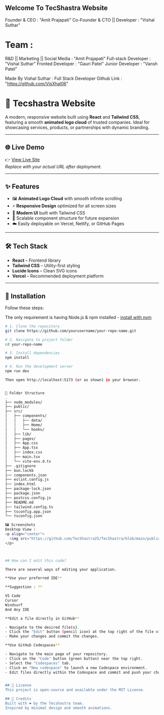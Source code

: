 ## Welcome To TecShastra Website 

Founder & CEO : "Amit Prajapati"
Co-Founder & CTO || Developer : "Vishal Suthar"

# Team : 
R&D || Marketing || Social Media : "Amit Prajapati"
Full-stack Developer : "Vishal Suthar"
Fronted Developer : "Gauri Patel"
Junior Developer : "Vansh Patel"


Made By Vishal Suthar : Full Stack Developer
Github Link : "https://github.com/VisXhal06"

# 🚀 Tecshastra Website

A modern, responsive website built using **React** and **Tailwind CSS**, featuring a smooth **animated logo cloud** of trusted companies. Ideal for showcasing services, products, or partnerships with dynamic branding.

---

## 🌐 Live Demo

👉 [View Live Site](https://tec-shastra.vercel.app/)  
_Replace with your actual URL after deployment._

---

## ✨ Features

- 🖼️ **Animated Logo Cloud** with smooth infinite scrolling
- ⚡ **Responsive Design** optimized for all screen sizes
- 🎨 **Modern UI** built with Tailwind CSS
- 🧱 Scalable component structure for future expansion
- ☁️ Easily deployable on Vercel, Netlify, or GitHub Pages

---

## 🛠️ Tech Stack

- **React** – Frontend library
- **Tailwind CSS** – Utility-first styling
- **Lucide Icons** – Clean SVG icons
- **Vercel** – Recommended deployment platform

---

## 🚧 Installation

Follow these steps:

The only requirement is having Node.js & npm installed - [install with nvm](https://github.com/nvm-sh/nvm#installing-and-updating)

```bash
# 1. Clone the repository
git clone https://github.com/yourusername/your-repo-name.git

# 2. Navigate to project folder
cd your-repo-name

# 3. Install dependencies
npm install

# 4. Run the development server
npm run dev

Then open http://localhost:5173 (or as shown) in your browser.


📁 Folder Structure
.
├── node_modules/
├── public/
├── src/
│   ├── components/
│   │   ├── data/
│   │   ├── Home/
│   │   └── hooks/
│   ├── lib/
│   ├── pages/
│   ├── App.css
│   ├── App.tsx
│   ├── index.css
│   ├── main.tsx
│   └── vite-env.d.ts
├── .gitignore
├── bun.lockb
├── components.json
├── eslint.config.js
├── index.html
├── package-lock.json
├── package.json
├── postcss.config.js
├── README.md
├── tailwind.config.ts
├── tsconfig.app.json
└── tsconfig.json

🖼️ Screenshots
Desktop View :
<p align="center">
  <img src="https://github.com/TecShastra25/TecShastra/blob/main/public/Screenshot/image.png?raw=true" alt="Header Image" width="100%" />
</p>



## How can I edit this code?

There are several ways of editing your application.

**Use your preferred IDE**

**Suggestion : **

VS Code
Cursor
Windsurf
And Any IDE 

**Edit a file directly in GitHub**

- Navigate to the desired file(s).
- Click the "Edit" button (pencil icon) at the top right of the file view.
- Make your changes and commit the changes.

**Use GitHub Codespaces**

- Navigate to the main page of your repository.
- Click on the "Code" button (green button) near the top right.
- Select the "Codespaces" tab.
- Click on "New codespace" to launch a new Codespace environment.
- Edit files directly within the Codespace and commit and push your changes once you're done.


## 📌 License
This project is open-source and available under the MIT License.

## 🤝 Credits
Built with ❤️ by the Tecshastra team.
Inspired by minimal design and smooth animations.

